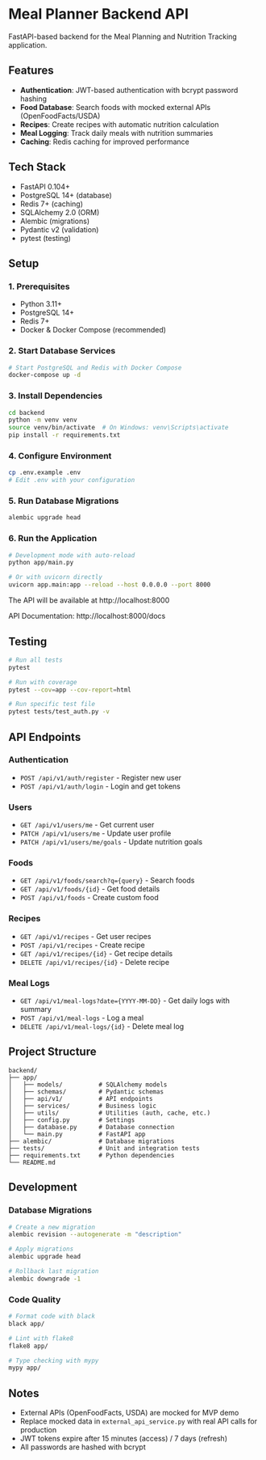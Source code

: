 # Meal Planner Backend API

FastAPI-based backend for the Meal Planning and Nutrition Tracking application.

## Features

- **Authentication**: JWT-based authentication with bcrypt password hashing
- **Food Database**: Search foods with mocked external APIs (OpenFoodFacts/USDA)
- **Recipes**: Create recipes with automatic nutrition calculation
- **Meal Logging**: Track daily meals with nutrition summaries
- **Caching**: Redis caching for improved performance

## Tech Stack

- FastAPI 0.104+
- PostgreSQL 14+ (database)
- Redis 7+ (caching)
- SQLAlchemy 2.0 (ORM)
- Alembic (migrations)
- Pydantic v2 (validation)
- pytest (testing)

## Setup

### 1. Prerequisites

- Python 3.11+
- PostgreSQL 14+
- Redis 7+
- Docker & Docker Compose (recommended)

### 2. Start Database Services

```bash
# Start PostgreSQL and Redis with Docker Compose
docker-compose up -d
```

### 3. Install Dependencies

```bash
cd backend
python -m venv venv
source venv/bin/activate  # On Windows: venv\Scripts\activate
pip install -r requirements.txt
```

### 4. Configure Environment

```bash
cp .env.example .env
# Edit .env with your configuration
```

### 5. Run Database Migrations

```bash
alembic upgrade head
```

### 6. Run the Application

```bash
# Development mode with auto-reload
python app/main.py

# Or with uvicorn directly
uvicorn app.main:app --reload --host 0.0.0.0 --port 8000
```

The API will be available at http://localhost:8000

API Documentation: http://localhost:8000/docs

## Testing

```bash
# Run all tests
pytest

# Run with coverage
pytest --cov=app --cov-report=html

# Run specific test file
pytest tests/test_auth.py -v
```

## API Endpoints

### Authentication
- `POST /api/v1/auth/register` - Register new user
- `POST /api/v1/auth/login` - Login and get tokens

### Users
- `GET /api/v1/users/me` - Get current user
- `PATCH /api/v1/users/me` - Update user profile
- `PATCH /api/v1/users/me/goals` - Update nutrition goals

### Foods
- `GET /api/v1/foods/search?q={query}` - Search foods
- `GET /api/v1/foods/{id}` - Get food details
- `POST /api/v1/foods` - Create custom food

### Recipes
- `GET /api/v1/recipes` - Get user recipes
- `POST /api/v1/recipes` - Create recipe
- `GET /api/v1/recipes/{id}` - Get recipe details
- `DELETE /api/v1/recipes/{id}` - Delete recipe

### Meal Logs
- `GET /api/v1/meal-logs?date={YYYY-MM-DD}` - Get daily logs with summary
- `POST /api/v1/meal-logs` - Log a meal
- `DELETE /api/v1/meal-logs/{id}` - Delete meal log

## Project Structure

```
backend/
├── app/
│   ├── models/          # SQLAlchemy models
│   ├── schemas/         # Pydantic schemas
│   ├── api/v1/          # API endpoints
│   ├── services/        # Business logic
│   ├── utils/           # Utilities (auth, cache, etc.)
│   ├── config.py        # Settings
│   ├── database.py      # Database connection
│   └── main.py          # FastAPI app
├── alembic/             # Database migrations
├── tests/               # Unit and integration tests
├── requirements.txt     # Python dependencies
└── README.md
```

## Development

### Database Migrations

```bash
# Create a new migration
alembic revision --autogenerate -m "description"

# Apply migrations
alembic upgrade head

# Rollback last migration
alembic downgrade -1
```

### Code Quality

```bash
# Format code with black
black app/

# Lint with flake8
flake8 app/

# Type checking with mypy
mypy app/
```

## Notes

- External APIs (OpenFoodFacts, USDA) are mocked for MVP demo
- Replace mocked data in `external_api_service.py` with real API calls for production
- JWT tokens expire after 15 minutes (access) / 7 days (refresh)
- All passwords are hashed with bcrypt

